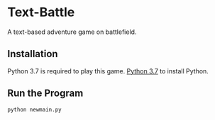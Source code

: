 # Text-Battle
A text-based adventure game on battlefield.
## Installation
Python 3.7 is required to play this game. [Python 3.7](https://www.python.org/downloads/) to install Python.
## Run the Program
```python newmain.py```
